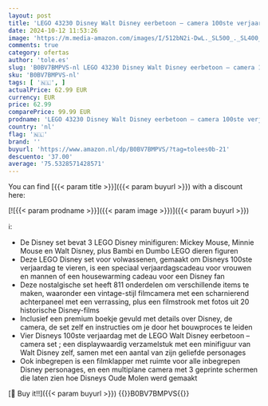 ```yaml
---
layout: post
title: 'LEGO 43230 Disney Walt Disney eerbetoon – camera 100ste verjaardag Set voor volwassenen met Mickey en Minnie Mouse Minifiguren  plus Bambi & Dumbo Figuren  Verzamelbare Cadeaus voor Vrouwen en Mannen'
date: 2024-10-12 11:53:26
image: 'https://m.media-amazon.com/images/I/512bN2i-DwL._SL500_._SL400_.jpg'
comments: true
category: ofertas
author: 'tole.es'
slug: 'B0BV7BMPVS-nl LEGO 43230 Disney Walt Disney eerbetoon – camera 100ste...'
sku: 'B0BV7BMPVS-nl'
tags: [ '🇳🇱', ]
actualPrice: 62.99 EUR
currency: EUR
price: 62.99
comparePrice: 99.99 EUR
prodname: 'LEGO 43230 Disney Walt Disney eerbetoon – camera 100ste verjaardag Set voor volwassenen met Mickey en Minnie Mouse Minifiguren  plus Bambi & Dumbo Figuren  Verzamelbare Cadeaus voor Vrouwen en Mannen'
country: 'nl'
flag: '🇳🇱'
brand: ''
buyurl: 'https://www.amazon.nl/dp/B0BV7BMPVS/?tag=tolees0b-21'
descuento: '37.00'
average: '75.5328571428571'
---
```


You can find [{{< param title >}}]({{< param buyurl >}}) with a discount here:

[![{{< param prodname >}}]({{< param image >}})]({{< param buyurl >}})

ℹ️:

- De Disney set bevat 3 LEGO Disney minifiguren: Mickey Mouse, Minnie Mouse en Walt Disney, plus Bambi en Dumbo LEGO dieren figuren
- Deze LEGO Disney set voor volwassenen, gemaakt om Disneys 100ste verjaardag te vieren, is een speciaal verjaardagscadeau voor vrouwen en mannen of een housewarming cadeau voor een Disney fan
- Deze nostalgische set heeft 811 onderdelen om verschillende items te maken, waaronder een vintage-stijl filmcamera met een scharnierend achterpaneel met een verrassing, plus een filmstrook met fotos uit 20 historische Disney-films
- Inclusief een premium boekje gevuld met details over Disney, de camera, de set zelf en instructies om je door het bouwproces te leiden
- Vier Disneys 100ste verjaardag met de LEGO Walt Disney eerbetoon – camera set ; een displaywaardig verzamelstuk met een minifiguur van Walt Disney zelf, samen met een aantal van zijn geliefde personages
- Ook inbegrepen is een filmklapper met ruimte voor alle inbegrepen Disney personages, en een multiplane camera met 3 geprinte schermen die laten zien hoe Disneys Oude Molen werd gemaakt

[🛒 Buy it!!]({{< param buyurl >}})
{{<world>}}B0BV7BMPVS{{</world>}}
